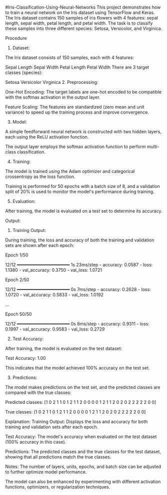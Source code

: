 #Iris-Classification-Using-Neural-Networks
This project demonstrates how to train a neural network on the Iris dataset using TensorFlow and Keras. The Iris dataset contains 150 samples of iris flowers with 4 features: sepal length, sepal width, petal length, and petal width. The task is to classify these samples into three different species: Setosa, Versicolor, and Virginica.

Procedure
1. Dataset:

The Iris dataset consists of 150 samples, each with 4 features:

Sepal Length
Sepal Width
Petal Length
Petal Width
There are 3 target classes (species):

Setosa
Versicolor
Virginica
2. Preprocessing:

One-Hot Encoding: The target labels are one-hot encoded to be compatible with the softmax activation in the output layer.

Feature Scaling: The features are standardized (zero mean and unit variance) to speed up the training process and improve convergence.

3. Model:

A simple feedforward neural network is constructed with two hidden layers, each using the ReLU activation function.

The output layer employs the softmax activation function to perform multi-class classification.

4. Training:

The model is trained using the Adam optimizer and categorical crossentropy as the loss function.

Training is performed for 50 epochs with a batch size of 8, and a validation split of 20% is used to monitor the model's performance during training.

5. Evaluation:

After training, the model is evaluated on a test set to determine its accuracy.

Output:
1. Training Output:

During training, the loss and accuracy of both the training and validation sets are shown after each epoch:

Epoch 1/50

12/12 ━━━━━━━━━━━━━━━━━━━━ 1s 23ms/step - accuracy: 0.0587 - loss: 1.1380 - val_accuracy: 0.3750 - val_loss: 1.0721

Epoch 2/50

12/12 ━━━━━━━━━━━━━━━━━━━━ 0s 7ms/step - accuracy: 0.2628 - loss: 1.0720 - val_accuracy: 0.5833 - val_loss: 1.0192

...

Epoch 50/50

12/12 ━━━━━━━━━━━━━━━━━━━━ 0s 8ms/step - accuracy: 0.9311 - loss: 0.1997 - val_accuracy: 0.9583 - val_loss: 0.2729

2. Test Accuracy:

After training, the model is evaluated on the test dataset:

Test Accuracy: 1.00

This indicates that the model achieved 100% accuracy on the test set.

3. Predictions:

The model makes predictions on the test set, and the predicted classes are compared with the true classes:

Predicted classes: [1 0 2 1 1 0 1 2 1 1 2 0 0 0 0 1 2 1 1 2 0 2 0 2 2 2 2 2 0 0]

True classes: [1 0 2 1 1 0 1 2 1 1 2 0 0 0 0 1 2 1 1 2 0 2 0 2 2 2 2 2 0 0]

Explanation:
Training Output: Displays the loss and accuracy for both training and validation sets after each epoch.

Test Accuracy: The model's accuracy when evaluated on the test dataset (100% accuracy in this case).

Predictions: The predicted classes and the true classes for the test dataset, showing that all predictions match the true classes.

Notes:
The number of layers, units, epochs, and batch size can be adjusted to further optimize model performance.

The model can also be enhanced by experimenting with different activation functions, optimizers, or regularization techniques.
